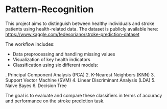 # Pattern-Recognition
This project aims to distinguish between healthy individuals and stroke patients using health-related data. The dataset is publicly available here:
https://www.kaggle.com/fedesoriano/stroke-prediction-dataset

The workflow includes:

* Data preprocessing and handling missing values
* Visualization of key health indicators
* Classification using six different models:

. Principal Component Analysis (PCA)
2. K-Nearest Neighbors (KNN)
3. Support Vector Machine (SVM)
4. Linear Discriminant Analysis (LDA)
5. Naive Bayes
6. Decision Tree

The goal is to evaluate and compare these classifiers in terms of accuracy and performance on the stroke prediction task.
